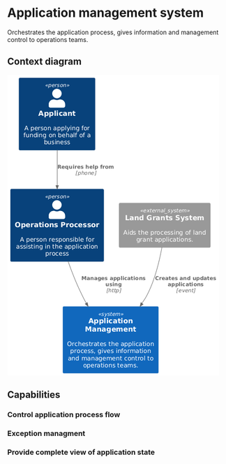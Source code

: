 # Application management system

Orchestrates the application process, gives information and management control to operations teams.

## Context diagram

![Application Management Context](application-management-context.png)

## Capabilities

### Control application process flow

### Exception managment

### Provide complete view of application state
